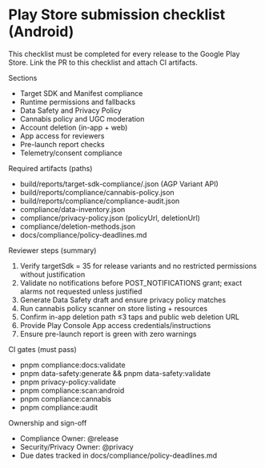 # Play Store submission checklist (Android)

This checklist must be completed for every release to the Google Play Store. Link the PR to this checklist and attach CI artifacts.

Sections

- Target SDK and Manifest compliance
- Runtime permissions and fallbacks
- Data Safety and Privacy Policy
- Cannabis policy and UGC moderation
- Account deletion (in-app + web)
- App access for reviewers
- Pre-launch report checks
- Telemetry/consent compliance

Required artifacts (paths)

- build/reports/target-sdk-compliance/<variant>.json (AGP Variant API)
- build/reports/compliance/cannabis-policy.json
- build/reports/compliance/compliance-audit.json
- compliance/data-inventory.json
- compliance/privacy-policy.json (policyUrl, deletionUrl)
- compliance/deletion-methods.json
- docs/compliance/policy-deadlines.md

Reviewer steps (summary)

1. Verify targetSdk = 35 for release variants and no restricted permissions without justification
2. Validate no notifications before POST_NOTIFICATIONS grant; exact alarms not requested unless justified
3. Generate Data Safety draft and ensure privacy policy matches
4. Run cannabis policy scanner on store listing + resources
5. Confirm in-app deletion path ≤3 taps and public web deletion URL
6. Provide Play Console App access credentials/instructions
7. Ensure pre-launch report is green with zero warnings

CI gates (must pass)

- pnpm compliance:docs:validate
- pnpm data-safety:generate && pnpm data-safety:validate
- pnpm privacy-policy:validate
- pnpm compliance:scan:android
- pnpm compliance:cannabis
- pnpm compliance:audit

Ownership and sign-off

- Compliance Owner: @release
- Security/Privacy Owner: @privacy
- Due dates tracked in docs/compliance/policy-deadlines.md
